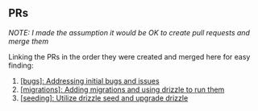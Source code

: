 
## PRs

_NOTE: I made the assumption it would be OK to create pull requests and merge them_

Linking the PRs in the order they were created and merged here for easy finding:

1. [[bugs]: Addressing initial bugs and issues](https://github.com/solomonjames/solace-candidate-assignment/pull/1)
2. [[migrations]: Adding migrations and using drizzle to run them](https://github.com/solomonjames/solace-candidate-assignment/pull/2)
3. [[seeding]: Utilize drizzle seed and upgrade drizzle](https://github.com/solomonjames/solace-candidate-assignment/pull/3)

